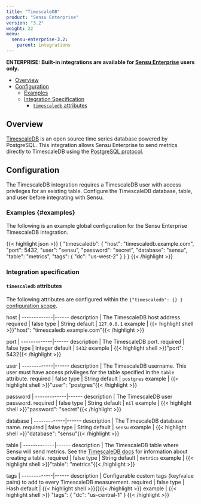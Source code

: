 ```yaml
---
title: "TimescaleDB"
product: "Sensu Enterprise"
version: "3.2"
weight: 22
menu:
  sensu-enterprise-3.2:
    parent: integrations
---
```

**ENTERPRISE: Built-in integrations are available for [Sensu Enterprise][1]
users only.**

- [Overview](#overview)
- [Configuration](#configuration)
  - [Examples](#examples)
  - [Integration Specification](#integration-specification)
    - [`timescaledb` attributes](#timescaledb-attributes)

## Overview

[TimescaleDB][2] is an open source time series database powered by PostgreSQL.
This integration allows Sensu Enterprise to send metrics directly to TimescaleDB using the [PostgreSQL protocol][4].

## Configuration

The TimescaleDB integration requires a TimescaleDB user with access privileges for an existing table.
Configure the TimescaleDB database, table, and user before integrating with Sensu.

### Examples {#examples}

The following is an example global configuration for the Sensu Enterprise
TimescaleDB integration.

{{< highlight json >}}
{
  "timescaledb": {
    "host": "timescaledb.example.com",
    "port": 5432,
    "user": "sensu",
    "password": "secret",
    "database": "sensu",
    "table": "metrics",
    "tags": {
      "dc": "us-west-2"
    }
  }
}
{{< /highlight >}}

### Integration specification

#### `timescaledb` attributes

The following attributes are configured within the `{"timescaledb": {} }`
[configuration scope][3].

host         | 
-------------|------
description  | The TimescaleDB host address.
required     | false
type         | String
default      | `127.0.0.1`
example      | {{< highlight shell >}}"host": "timescaledb.example.com"{{< /highlight >}}

port         | 
-------------|------
description  | The TimescaleDB port.
required     | false
type         | Integer
default      | `5432`
example      | {{< highlight shell >}}"port": 5432{{< /highlight >}}

user         | 
-------------|------
description  | The TimescaleDB username. This user must have access privileges for the table specified in the `table` attribute.
required     | false
type         | String
default      | `postgres`
example      | {{< highlight shell >}}"user": "postgres"{{< /highlight >}}

password     | 
-------------|------
description  | The TimescaleDB user password.
required     | false
type         | String
default      | `nil`
example      | {{< highlight shell >}}"password": "secret"{{< /highlight >}}

database     | 
-------------|------
description  | The TimescaleDB database name.
required     | false
type         | String
default      | `sensu`
example      | {{< highlight shell >}}"database": "sensu"{{< /highlight >}}

table        | 
-------------|------
description  | The TimescaleDB table where Sensu will send metrics. See the [TimescaleDB docs][5] for information about creating a table.
required     | false
type         | String
default      | `metrics`
example      | {{< highlight shell >}}"table": "metrics"{{< /highlight >}}

tags         | 
-------------|------
description  | Configurable custom tags (key/value pairs) to add to every TimescaleDB measurement.
required     | false
type         | Hash
default      | {{< highlight shell >}}{}{{< /highlight >}}
example      | {{< highlight shell >}}
"tags": {
  "dc": "us-central-1"
}
{{< /highlight >}}

[1]: /sensu-enterprise
[2]: https://www.timescale.com/
[3]: /sensu-core/latest/reference/configuration#configuration-scopes
[4]: https://www.postgresql.org/docs/current/static/protocol.html
[5]: https://docs.timescale.com
